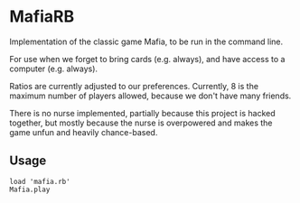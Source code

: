 # MafiaRB

Implementation of the classic game Mafia, to be run in the command line.

For use when we forget to bring cards (e.g. always), and have access to a computer (e.g. always).

Ratios are currently adjusted to our preferences. Currently, 8 is the maximum number of players allowed, because we don't have many friends.

There is no nurse implemented, partially because this project is hacked together, but mostly because the nurse is overpowered and makes the game unfun and heavily chance-based.

## Usage

    load 'mafia.rb'
    Mafia.play